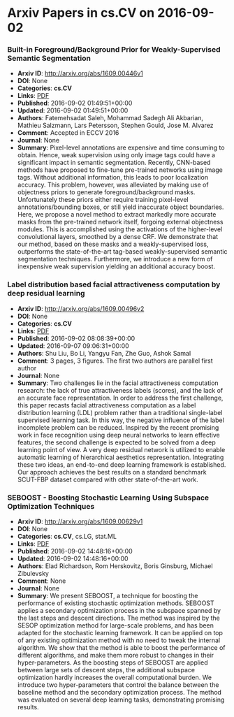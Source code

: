 # Arxiv Papers in cs.CV on 2016-09-02
### Built-in Foreground/Background Prior for Weakly-Supervised Semantic Segmentation
- **Arxiv ID**: http://arxiv.org/abs/1609.00446v1
- **DOI**: None
- **Categories**: **cs.CV**
- **Links**: [PDF](http://arxiv.org/pdf/1609.00446v1)
- **Published**: 2016-09-02 01:49:51+00:00
- **Updated**: 2016-09-02 01:49:51+00:00
- **Authors**: Fatemehsadat Saleh, Mohammad Sadegh Ali Akbarian, Mathieu Salzmann, Lars Petersson, Stephen Gould, Jose M. Alvarez
- **Comment**: Accepted in ECCV 2016
- **Journal**: None
- **Summary**: Pixel-level annotations are expensive and time consuming to obtain. Hence, weak supervision using only image tags could have a significant impact in semantic segmentation. Recently, CNN-based methods have proposed to fine-tune pre-trained networks using image tags. Without additional information, this leads to poor localization accuracy. This problem, however, was alleviated by making use of objectness priors to generate foreground/background masks. Unfortunately these priors either require training pixel-level annotations/bounding boxes, or still yield inaccurate object boundaries. Here, we propose a novel method to extract markedly more accurate masks from the pre-trained network itself, forgoing external objectness modules. This is accomplished using the activations of the higher-level convolutional layers, smoothed by a dense CRF. We demonstrate that our method, based on these masks and a weakly-supervised loss, outperforms the state-of-the-art tag-based weakly-supervised semantic segmentation techniques. Furthermore, we introduce a new form of inexpensive weak supervision yielding an additional accuracy boost.



### Label distribution based facial attractiveness computation by deep residual learning
- **Arxiv ID**: http://arxiv.org/abs/1609.00496v2
- **DOI**: None
- **Categories**: **cs.CV**
- **Links**: [PDF](http://arxiv.org/pdf/1609.00496v2)
- **Published**: 2016-09-02 08:08:39+00:00
- **Updated**: 2016-09-07 09:06:31+00:00
- **Authors**: Shu Liu, Bo Li, Yangyu Fan, Zhe Guo, Ashok Samal
- **Comment**: 3 pages, 3 figures. The first two authors are parallel first author
- **Journal**: None
- **Summary**: Two challenges lie in the facial attractiveness computation research: the lack of true attractiveness labels (scores), and the lack of an accurate face representation. In order to address the first challenge, this paper recasts facial attractiveness computation as a label distribution learning (LDL) problem rather than a traditional single-label supervised learning task. In this way, the negative influence of the label incomplete problem can be reduced. Inspired by the recent promising work in face recognition using deep neural networks to learn effective features, the second challenge is expected to be solved from a deep learning point of view. A very deep residual network is utilized to enable automatic learning of hierarchical aesthetics representation. Integrating these two ideas, an end-to-end deep learning framework is established. Our approach achieves the best results on a standard benchmark SCUT-FBP dataset compared with other state-of-the-art work.



### SEBOOST - Boosting Stochastic Learning Using Subspace Optimization Techniques
- **Arxiv ID**: http://arxiv.org/abs/1609.00629v1
- **DOI**: None
- **Categories**: **cs.CV**, cs.LG, stat.ML
- **Links**: [PDF](http://arxiv.org/pdf/1609.00629v1)
- **Published**: 2016-09-02 14:48:16+00:00
- **Updated**: 2016-09-02 14:48:16+00:00
- **Authors**: Elad Richardson, Rom Herskovitz, Boris Ginsburg, Michael Zibulevsky
- **Comment**: None
- **Journal**: None
- **Summary**: We present SEBOOST, a technique for boosting the performance of existing stochastic optimization methods. SEBOOST applies a secondary optimization process in the subspace spanned by the last steps and descent directions. The method was inspired by the SESOP optimization method for large-scale problems, and has been adapted for the stochastic learning framework. It can be applied on top of any existing optimization method with no need to tweak the internal algorithm. We show that the method is able to boost the performance of different algorithms, and make them more robust to changes in their hyper-parameters. As the boosting steps of SEBOOST are applied between large sets of descent steps, the additional subspace optimization hardly increases the overall computational burden. We introduce two hyper-parameters that control the balance between the baseline method and the secondary optimization process. The method was evaluated on several deep learning tasks, demonstrating promising results.




